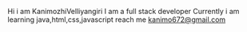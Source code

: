 Hi i am KanimozhiVelliyangiri
I am a full stack developer
Currently i am learning java,html,css,javascript
reach me kanimo672@gmail.com
